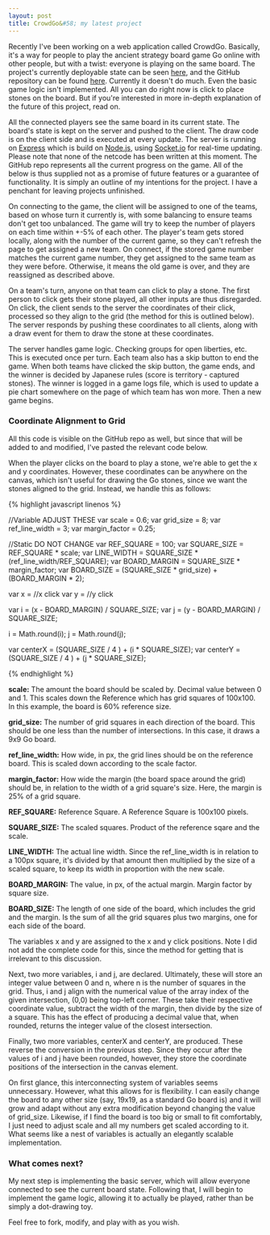 ```yaml
---
layout: post
title: CrowdGo&#58; my latest project
---
```

Recently I've been working on a web application called CrowdGo. Basically, it's a way for people to play the ancient strategy board game Go online with other people, but with a twist: everyone is playing on the same board. The project's currently deployable state can be seen [here](/crowdgo/), and the GitHub repository can be found [here](https://github.com/darkfire613/crowdgo/). Currently it doesn't do much. Even the basic game logic isn't implemented. All you can do right now is click to place stones on the board. But if you're interested in more in-depth explanation of the future of this project, read on.

All the connected players see the same board in its current state. The board's state is kept on the server and pushed to the client. The draw code is on the client side and is executed at every update. The server is running on [Express](http://expressjs.com) which is build on [Node.js](http://nodejs.org), using [Socket.io](http://socket.io) for real-time updating. Please note that none of the netcode has been written at this moment. The GitHub repo represents all the current progress on the game. All of the below is thus supplied not as a promise of future features or a guarantee of functionality. It is simply an outline of my intentions for the project. I have a penchant for leaving projects unfinished.

On connecting to the game, the client will be assigned to one of the teams, based on whose turn it currently is, with some balancing to ensure teams don't get too unbalanced. The game will try to keep the number of players on each time within +-5% of each other. The player's team gets stored locally, along with the number of the current game, so they can't refresh the page to get assigned a new team. On connect, if the stored game number matches the current game number, they get assigned to the same team as they were before. Otherwise, it means the old game is over, and they are reassigned as described above.

On a team's turn, anyone on that team can click to play a stone. The first person to click gets their stone played, all other inputs are thus disregarded. On click, the client sends to the server the coordinates of their click, processed so they align to the grid (the method for this is outlined below). The server responds by pushing these coordinates to all clients, along with a draw event for them to draw the stone at these coordinates.

The server handles game logic. Checking groups for open liberties, etc. This is executed once per turn. Each team also has a skip button to end the game. When both teams have clicked the skip button, the game ends, and the winner is decided by Japanese rules (score is territory - captured stones). The winner is logged in a game logs file, which is used to update a pie chart somewhere on the page of which team has won more. Then a new game begins.

### Coordinate Alignment to Grid

All this code is visible on the GitHub repo as well, but since that will be added to and modified, I've pasted the relevant code below.

When the player clicks on the board to play a stone, we're able to get the x and y coordinates. However, these coordinates can be anywhere on the canvas, which isn't useful for drawing the Go stones, since we want the stones aligned to the grid. Instead, we handle this as follows:

{% highlight javascript linenos %}

//Variable ADJUST THESE
var scale = 0.6;
var grid_size = 8;
var ref_line_width = 3;
var margin_factor = 0.25;

//Static DO NOT CHANGE
var REF_SQUARE = 100;
var SQUARE_SIZE = REF_SQUARE * scale;
var LINE_WIDTH = SQUARE_SIZE * (ref_line_width/REF_SQUARE);
var BOARD_MARGIN = SQUARE_SIZE * margin_factor;
var BOARD_SIZE = (SQUARE_SIZE * grid_size) + (BOARD_MARGIN * 2);

var x = //x click
var y = //y click

var i = (x - BOARD_MARGIN) / SQUARE_SIZE;
var j = (y - BOARD_MARGIN) / SQUARE_SIZE;

i = Math.round(i);
j = Math.round(j);

var centerX = (SQUARE_SIZE / 4 ) + (i * SQUARE_SIZE);
var centerY = (SQUARE_SIZE / 4 ) + (j * SQUARE_SIZE);

{% endhighlight %}

**scale:** The amount the board should be scaled by. Decimal value between 0 and 1. This scales down the Reference which has grid squares of 100x100. In this example, the board is 60% reference size.

**grid_size:** The number of grid squares in each direction of the board. This should be one less than the number of intersections. In this case, it draws a 9x9 Go board.

**ref_line_width:** How wide, in px, the grid lines should be on the reference board. This is scaled down according to the scale factor.

**margin_factor:** How wide the margin (the board space around the grid) should be, in relation to the width of a grid square's size. Here, the margin is 25% of a grid square.

**REF_SQUARE:** Reference Square. A Reference Square is 100x100 pixels.

**SQUARE_SIZE:** The scaled squares. Product of the reference sqare and the scale.

**LINE_WIDTH:** The actual line width. Since the ref_line_width is in relation to a 100px square, it's divided by that amount then multiplied by the size of a scaled square, to keep its width in proportion with the new scale.

**BOARD_MARGIN:** The value, in px, of the actual margin. Margin factor by square size.

**BOARD_SIZE:** The length of one side of the board, which includes the grid and the margin. Is the sum of all the grid squares plus two margins, one for each side of the board.

The variables x and y are assigned to the x and y click positions. Note I did not add the complete code for this, since the method for getting that is irrelevant to this discussion.

Next, two more variables, i and j, are declared. Ultimately, these will store an integer value between 0 and n, where n is the number of squares in the grid. Thus, i and j align with the numerical value of the array index of the given intersection, (0,0) being top-left corner. These take their respective coordinate value, subtract the width of the margin, then divide by the size of a square. This has the effect of producing a decimal value that, when rounded, returns the integer value of the closest intersection.

Finally, two more variables, centerX and centerY, are produced. These reverse the conversion in the previous step. Since they occur after the values of i and j have been rounded, however, they store the coordinate positions of the intersection in the canvas element.

On first glance, this interconnecting system of variables seems unnecessary. However, what this allows for is flexibility. I can easily change the board to any other size (say, 19x19, as a standard Go board is) and it will grow and adapt without any extra modification beyond changing the value of grid_size. Likewise, if I find the board is too big or small to fit comfortably, I just need to adjust scale and all my numbers get scaled according to it. What seems like a nest of variables is actually an elegantly scalable implementation.

### What comes next?

My next step is implementing the basic server, which will allow everyone connected to see the current board state. Following that, I will begin to implement the game logic, allowing it to actually be played, rather than be simply a dot-drawing toy.

Feel free to fork, modify, and play with as you wish.
